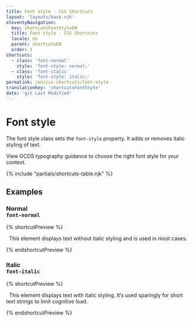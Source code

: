 ```yaml
---
title: Font style - CSS Shortcuts
layout: 'layouts/base.njk'
eleventyNavigation:
  key: shortcutsFontStyleEN
  title: Font style - CSS Shortcuts
  locale: en
  parent: shortcutsEN
  order: 1
shortcuts:
  - class: 'font-normal'
    style: 'font-style: normal;'
  - class: 'font-italic'
    style: 'font-style: italic;'
permalink: /en/css-shortcuts/font-style
translationKey: 'shortcutsFontStyle'
date: 'git Last Modified'
---
```


# Font style

The font style class sets the `font-style` property. It adds or removes italic styling of text.

<gcds-notice type="warning" notice-title-tag="h2" notice-title="Use with caution">
  <gcds-text><gcds-link href="{{ links.typographyFontStyles }}">View GCDS typography guidance</gcds-link> to choose the right font style for your context.</gcds-text>
</gcds-notice>

{% include "partials/shortcuts-table.njk" %}

## Examples

### Normal<br/>`font-normal`

{% shortcutPreview %}

<p class="font-normal">
  This element displays text without italic styling and is used in most cases.
</p>
{% endshortcutPreview %}

### Italic<br/>`font-italic`

{% shortcutPreview %}

<p class="font-italic">
  This element displays text with italic styling. It’s used sparingly for short text strings to limit cognitive load.
</p>
{% endshortcutPreview %}
